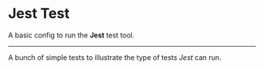 # Jest Test

A basic config to run the **Jest** test tool.

---

A bunch of simple tests to illustrate the type of tests *Jest* can run.
